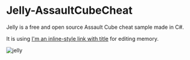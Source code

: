 # Jelly-AssaultCubeCheat
Jelly is a free and open source Assault Cube cheat sample made in C#.

It is using [I'm an inline-style link with title](https://0xthxmxs.github.io/repo/files/VAMemory.dll "VAMemory.dll") for editing memory.

![jelly](https://0xthxmxs.github.io/repo/img/jelly.png)
